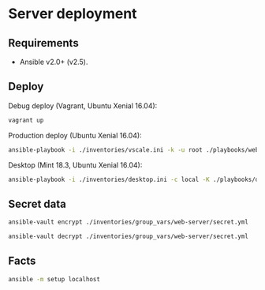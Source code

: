 Server deployment
=================

Requirements
------------

* Ansible v2.0+ (v2.5).

Deploy
------

Debug deploy (Vagrant, Ubuntu Xenial 16.04):

```bash
vagrant up
```

Production deploy (Ubuntu Xenial 16.04):

```bash
ansible-playbook -i ./inventories/vscale.ini -k -u root ./playbooks/web-server-install.yml
```

Desktop (Mint 18.3, Ubuntu Xenial 16.04):

```bash
ansible-playbook -i ./inventories/desktop.ini -c local -K ./playbooks/desktop.yml
```

Secret data
-----------

```bash
ansible-vault encrypt ./inventories/group_vars/web-server/secret.yml
```

```bash
ansible-vault decrypt ./inventories/group_vars/web-server/secret.yml
```

Facts
-----

```bash
ansible -m setup localhost
```
